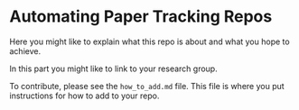 # Automating Paper Tracking Repos
Here you might like to explain what this repo is about and what you hope to achieve.

In this part you might like to link to your research group.

To contribute, please see the `how_to_add.md` file. This file is where you put instructions for how to add to your repo.
